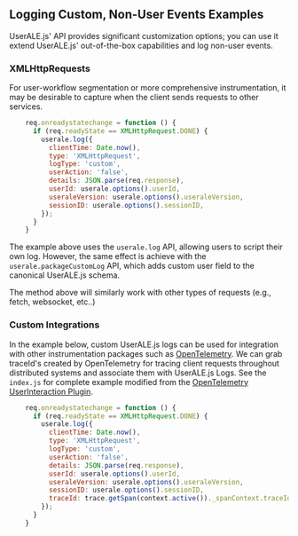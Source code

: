 ## Logging Custom, Non-User Events Examples
UserALE.js' API provides significant customization options; you can use it extend UserALE.js' out-of-the-box capabilities and log non-user events.

### XMLHttpRequests
For user-workflow segmentation or more comprehensive instrumentation, it may be desirable to capture when the client sends requests to other services. 


```JavaScript
    req.onreadystatechange = function () {
      if (req.readyState == XMLHttpRequest.DONE) {
        userale.log({
          clientTime: Date.now(),
          type: 'XMLHttpRequest',
          logType: 'custom',
          userAction: 'false',
          details: JSON.parse(req.response),
          userId: userale.options().userId,
          useraleVersion: userale.options().useraleVersion,
          sessionID: userale.options().sessionID,
        });
      }
    }
```
The example above uses the `userale.log` API, allowing users to script their own log. However, the same effect is achieve with the `userale.packageCustomLog` API, which adds custom user field to the canonical UserALE.js schema.

The method above will similarly work with other types of requests (e.g., fetch, websocket, etc..)

### Custom Integrations
In the example below, custom UserALE.js logs can be used for integration with other instrumentation packages such as [OpenTelemetry](https://github.com/open-telemetry/opentelemetry-js). We can grab traceId's created by OpenTelemetry for tracing client requests throughout distributed systems and associate them with UserALE.js Logs. See the `index.js` for complete example modified from the [OpenTelemetry UserInteraction Plugin](https://github.com/open-telemetry/opentelemetry-js-contrib/tree/main/plugins/web/opentelemetry-instrumentation-user-interaction).
```JavaScript
    req.onreadystatechange = function () {
      if (req.readyState == XMLHttpRequest.DONE) {
        userale.log({
          clientTime: Date.now(),
          type: 'XMLHttpRequest',
          logType: 'custom',
          userAction: 'false',
          details: JSON.parse(req.response),
          userId: userale.options().userId,
          useraleVersion: userale.options().useraleVersion,
          sessionID: userale.options().sessionID,
          traceId: trace.getSpan(context.active())._spanContext.traceId
        });
      }
    }
```